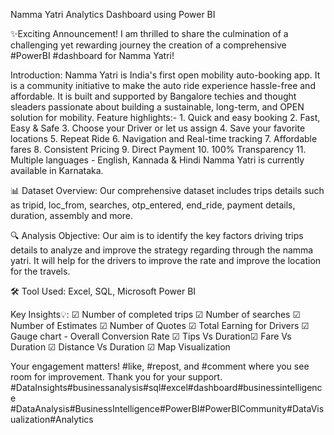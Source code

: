 Namma Yatri Analytics Dashboard using Power BI

✨Exciting Announcement!
I am thrilled to share the culmination of a challenging yet rewarding journey the creation of a comprehensive #PowerBI #dashboard for Namma Yatri!

Introduction:
  Namma Yatri is India's first open mobility auto-booking app. It is a community initiative to make the auto ride experience hassle-free and affordable. It is built and supported by Bangalore techies and thought sleaders passionate about building a sustainable, long-term, and OPEN solution for mobility.
Feature highlights:-
	1. Quick and easy booking
	2. Fast, Easy & Safe
	3. Choose your Driver or let us assign
	4. Save your favorite locations
	5. Repeat Ride
	6. Navigation and Real-time tracking
	7. Affordable fares
	8. Consistent Pricing
	9. Direct Payment
	10. 100% Transparency
	11. Multiple languages - English, Kannada & Hindi
Namma Yatri is currently available in Karnataka.

📊 Dataset Overview: Our comprehensive dataset includes trips details such as tripid, loc_from, searches, otp_entered, end_ride, payment details, duration, assembly and more.

🔍 Analysis Objective: Our aim is to identify the key factors driving trips details to analyze and improve the strategy regarding through the namma yatri. It will help for the drivers to improve the rate and improve the location for the travels. 

🛠️ Tool Used: Excel, SQL, Microsoft Power BI 

Key Insights💡:
☑ Number of completed trips
☑ Number of searches
☑ Number of Estimates
☑ Number of Quotes
☑ Total Earning for Drivers
☑ Gauge chart - Overall Conversion Rate
☑ Tips Vs Duration☑ Fare Vs Duration
☑ Distance Vs Duration
☑ Map Visualization



Your engagement matters! #like, #repost, and #comment where you see room for improvement. Thank you for your support.
#DataInsights#businessanalysis#sql#excel#dashboard#businessintelligence #DataAnalysis#BusinessIntelligence#PowerBI#PowerBICommunity#DataVisualization#Analytics
